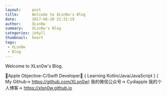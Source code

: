 ```yaml
---
layout:     post
title:      Welcome to XLsn0w's Blog
date:       2017-06-20 22:31:19
author:     XLsn0w
summary:    XLsn0w's Blog
categories: jekyll
thumbnail:  heart
tags:
 - XLsn0w
 - Blog
---
```


Welcome to XLsn0w's Blog.

Apple Objective-C/Swift Developer
{ Learning Kotlin/Java/JavaScript }
( My Github-> https://github.com/XLsn0w)
我的微信公众号-> Cydiapple
我的个人博客-> https://xlsn0w.github.io

[1]: https://xlsn0w.github.io
